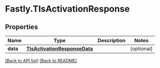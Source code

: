 # Fastly.TlsActivationResponse

## Properties

Name | Type | Description | Notes
------------ | ------------- | ------------- | -------------
**data** | [**TlsActivationResponseData**](TlsActivationResponseData.md) |  | [optional] 



[[Back to API list]](../../README.md#endpoints) [[Back to README]](../../README.md)
